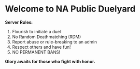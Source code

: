 # **Welcome to NA Public Duelyard**

**Server Rules:**
1. Flourish to initiate a duel
2. No Random Deathmatching (RDM)
3. Report abuse or rule-breaking to an admin
4. Respect others and have fun!
5. NO PERMANENT BANS!

**Glory awaits for those who fight with honor.**
